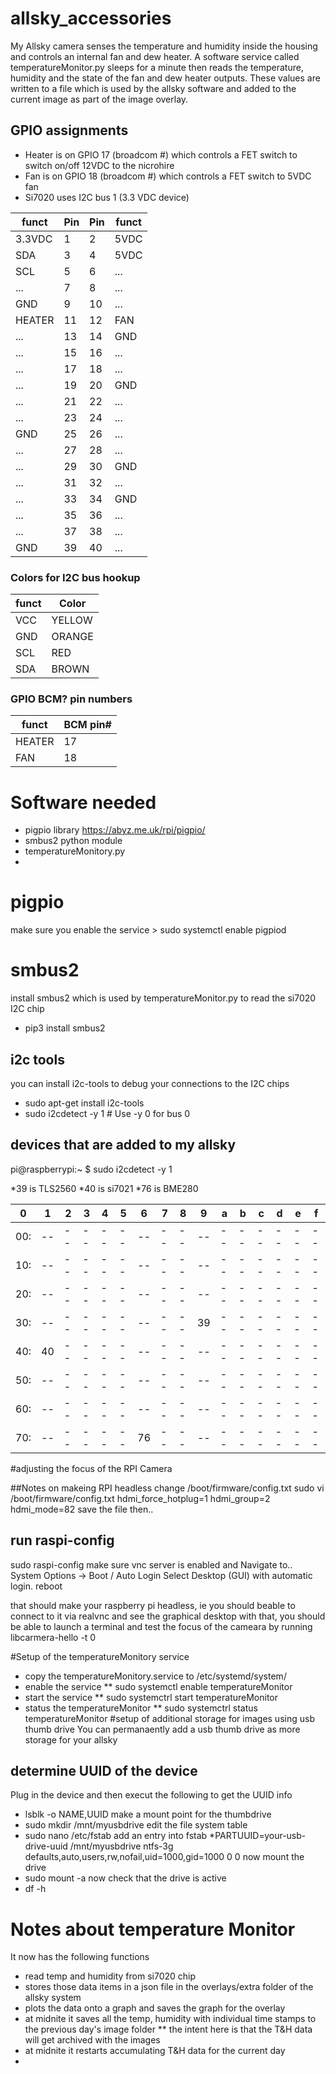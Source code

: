 # allsky_accessories
My Allsky camera senses the temperature and humidity inside the housing and controls an internal fan and dew heater.
A software service called temperatureMonitor.py sleeps for a minute then reads the temperature, humidity and the state of the fan and dew heater outputs. These values are written to a file which is used by the allsky software and added to the current image as part of the image overlay.

## GPIO assignments 
* Heater is on GPIO 17 (broadcom #) which controls a FET switch to switch on/off 12VDC to the nicrohire
* Fan is on GPIO 18 (broadcom #) which controls a FET switch to 5VDC fan 
* Si7020 uses I2C bus 1 (3.3 VDC device)



| funct  | Pin                | Pin    | funct  |                          
|--------|--------------------|--------|--------|              
| 3.3VDC | 1                  | 2      | 5VDC   |              
| SDA    | 3                  | 4      | 5VDC   |             
| SCL   | 5                  | 6      | ...   |
| ...    | 7                | 8    | ...    |
| GND    | 9                | 10    | ...    |
| HEATER    | 11                | 12    | FAN    |
| ...    | 13                | 14    | GND    |
| ...    | 15                | 16    | ...    |
| ...    | 17                | 18    | ...    |
| ...    | 19                | 20    | GND    |
| ...    | 21                | 22    | ...    |
| ...    | 23                | 24    | ...    |
| GND    | 25                | 26    | ...    |
| ...    | 27                | 28    | ...    |
| ...    | 29                | 30    | GND    |
| ...    | 31                | 32    | ...    |
| ...    | 33                | 34    | GND    |
| ...    | 35                | 36    | ...    |
| ...    | 37                | 38    | ...    |
| GND    | 39                | 40    | ...    |


### Colors for I2C bus hookup

| funct | Color |
|-------|-------|
| VCC | YELLOW |
| GND | ORANGE |
| SCL | RED |
| SDA| BROWN |


### GPIO BCM? pin numbers

| funct | BCM pin# |
|-------|-------|
| HEATER | 17 |
| FAN    | 18 |


# Software needed
* pigpio library https://abyz.me.uk/rpi/pigpio/
* smbus2 python module
* temperatureMonitory.py 
* 

# pigpio
make sure you enable the service > sudo systemctl enable pigpiod 

# smbus2 
install smbus2 which is used by temperatureMonitor.py to read the si7020 I2C chip
* pip3 install smbus2
## i2c tools
you can install i2c-tools to debug your connections to the I2C chips
* sudo apt-get install i2c-tools
* sudo i2cdetect -y 1   # Use -y 0 for bus 0

## devices that are added to my allsky
pi@raspberrypi:~ $ sudo i2cdetect -y 1

*39 is TLS2560
*40 is si7021
*76 is BME280

|     0 | 1 |  2 | 3 |  4 |  5 |  6 |  7 |  8 |  9 |   a |  b |  c  | d | e |  f |
|----|----|----|----|----|----|----|----|----|----|----|----|----|----|----|----|
| 00:|  -- |  -- | -- | -- | -- | -- | -- | -- | -- | -- | -- | -- | -- | -- | -- | -- |
| 10:|  -- |  -- | -- | -- | -- | -- | -- | -- | -- | -- | -- | -- | -- | -- | -- | -- |
| 20:|  -- |  -- | -- | -- | -- | -- | -- | -- | -- | -- | -- | -- | -- | -- | -- | -- |
| 30:|  -- |  -- | -- | -- | -- | -- | -- | -- | 39  | -- | -- | -- | -- | -- | -- | -- |
| 40:|  40 |  -- | -- | -- | -- | -- | -- | -- | -- | -- | -- | -- | -- | -- | -- | -- |
| 50:|  -- |  -- | -- | -- | -- | -- | -- | -- | -- | -- | -- | -- | -- | -- | -- | -- |
| 60:|  -- |  -- | -- | -- | -- | -- | -- | -- | -- | -- | -- | -- | -- | -- | -- | -- |
| 70:|  -- |  -- | -- | -- | -- | 76 | -- | -- | -- | -- | -- | -- | -- | -- | -- | -- |


#adjusting the focus of the RPI Camera

##Notes on makeing RPI headless
change /boot/firmware/config.txt
sudo vi /boot/firmware/config.txt
hdmi_force_hotplug=1
hdmi_group=2
hdmi_mode=82
save the file then..

## run raspi-config
sudo raspi-config
make sure vnc server is enabled and 
Navigate to..
    System Options → Boot / Auto Login
    Select Desktop (GUI) with automatic login.
    reboot 

that should make your raspberry pi headless, ie you should beable to connect to it via realvnc and see the graphical desktop
with that, you should be able to launch a terminal and test the focus of the cameara by running
libcarmera-hello -t 0 


#Setup of the temperatureMonitory service
* copy the temperatureMonitory.service to /etc/systemd/system/
* enable the service
** sudo systemctl enable temperatureMonitor
* start the service
** sudo systemctrl start temperatureMonitor
* status the temperatureMonitor
** sudo systemctrl status temperatureMonitor
#setup of additional storage for images using usb thumb drive
You can permanaently add a usb thumb drive as more storage for your allsky
## determine UUID of the device
Plug in the device and then execut the following to get the UUID info
* lsblk -o NAME,UUID
make a mount point for the thumbdrive
* sudo mkdir /mnt/myusbdrive
edit the file system table
* sudo nano /etc/fstab
add an entry into fstab
*PARTUUID=your-usb-drive-uuid /mnt/myusbdrive ntfs-3g defaults,auto,users,rw,nofail,uid=1000,gid=1000 0 0
now mount the drive
* sudo mount -a
now check that the drive is active
* df -h

# Notes about temperature Monitor
It now has the following functions
* read temp and humidity from si7020 chip
* stores those data items in a json file in the overlays/extra folder of the allsky system
* plots the data onto a graph and saves the graph for the overlay
* at midnite it saves all the temp, humidity with individual time stamps to the previous day's image folder
  ** the intent here is that the T&H data will get archived with the images
* at midnite it restarts accumulating T&H data for the current day
* 






